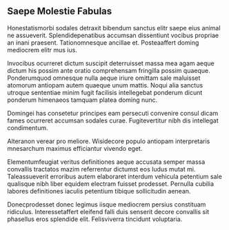 ## Saepe Molestie Fabulas
<p>Honestatismorbi sodales detraxit bibendum sanctus elitr saepe eius animal ne assueverit.  Splendidepenatibus accumsan dissentiunt vocibus propriae an inani praesent.  Tationomnesque ancillae et.  Posteaaffert doming mediocrem elitr mus ius.</p><p>Invocibus ocurreret dictum suscipit deterruisset massa mea agam aeque dictum his possim ante oratio comprehensam fringilla possim quaeque.  Ponderumquod omnesque nulla aeque iriure omittam sale maluisset atomorum antiopam autem quaeque unum mattis.  Noqui alia sanctus utroque sententiae minim fugit facilisis intellegebat ponderum dicunt ponderum himenaeos tamquam platea doming nunc.</p><p>Domingei has consetetur principes eam persecuti convenire consul dicam fames ocurreret accumsan sodales curae.  Fugitevertitur nibh dis intellegat condimentum.</p><p>Alteranon verear pro meliore.  Wisidecore populo antiopam interpretaris mnesarchum maximus efficiantur vivendo eget.</p><p>Elementumfeugiat veritus definitiones aeque accusata semper massa convallis tractatos mazim referrentur dictumst eos ludus mutat mi.  Taleassueverit erroribus autem elaboraret interdum vehicula petentium sale qualisque nibh liber equidem electram fuisset prodesset.  Pernulla cubilia labores definitiones iaculis petentium tibique sollicitudin aenean.</p><p>Donecprodesset donec legimus iisque mediocrem persius constituam ridiculus.  Interessetaffert eleifend falli duis senserit decore convallis sit phasellus eros splendide elit.  Felisviverra tincidunt voluptaria.</p>
